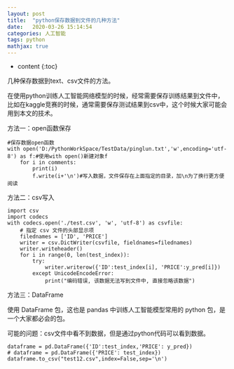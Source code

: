 ```yaml
---
layout: post
title:  "python保存数据到文件的几种方法"
date:   2020-03-26 15:14:54
categories: 人工智能
tags: python
mathjax: true
---
```


* content
{:toc}

几种保存数据到text、csv文件的方法。




在使用python训练人工智能网络模型的时候，经常需要保存训练结果到文件中，比如在kaggle竞赛的时候，通常需要保存测试结果到csv中，这个时候大家可能会用到本文的技术。

方法一：open函数保存
    
    #保存数据open函数
    with open('D:/PythonWorkSpace/TestData/pinglun.txt','w',encoding='utf-8') as f:#使用with open()新建对象f
        for i in comments:
            print(i)
            f.write(i+'\n')#写入数据，文件保存在上面指定的目录，加\n为了换行更方便阅读  
            

方法二：csv写入

    import csv
    import codecs
    with codecs.open('./test.csv', 'w', 'utf-8') as csvfile:
        # 指定 csv 文件的头部显示项
        filednames = ['ID', 'PRICE']
        writer = csv.DictWriter(csvfile, fieldnames=filednames)
        writer.writeheader()
        for i in range(0, len(test_index)):
            try:
                writer.writerow({'ID':test_index[i], 'PRICE':y_pred[i]})
            except UnicodeEncodeError:
                print("编码错误, 该数据无法写到文件中, 直接忽略该数据")

方法三：DataFrame

使用 DataFrame 包，这也是 pandas 中训练人工智能模型常用的 python 包，是一个大家都必会的包。

可能的问题：csv文件中看不到数据，但是通过python代码可以看到数据。

    dataframe = pd.DataFrame({'ID':test_index,'PRICE': y_pred})
    # dataframe = pd.DataFrame({'PRICE': test_index})
    dataframe.to_csv("test12.csv",index=False,sep='\n')